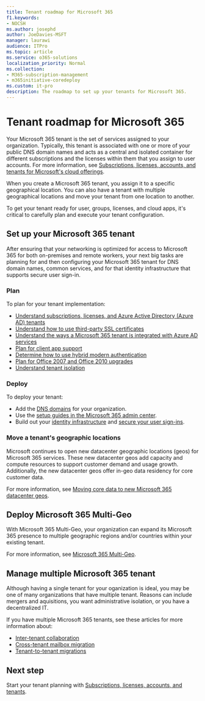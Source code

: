 ```yaml
---
title: Tenant roadmap for Microsoft 365
f1.keywords:
- NOCSH
ms.author: josephd
author: JoeDavies-MSFT
manager: laurawi
audience: ITPro
ms.topic: article
ms.service: o365-solutions
localization_priority: Normal
ms.collection: 
- M365-subscription-management
- m365initiative-coredeploy
ms.custom: it-pro
description: The roadmap to set up your tenants for Microsoft 365.
---
```


# Tenant roadmap for Microsoft 365

Your Microsoft 365 tenant is the set of services assigned to your organization. Typically, this tenant is associated with one or more of your public DNS domain names and acts as a central and isolated container for different subscriptions and the licenses within them that you assign to user accounts. For more information, see [Subscriptions, licenses, accounts, and tenants for Microsoft's cloud offerings](subscriptions-licenses-accounts-and-tenants-for-microsoft-cloud-offerings.md).

When you create a Microsoft 365 tenant, you assign it to a specific geographical location. You can also have a tenant with multiple geographical locations and move your tenant from one location to another.

To get your tenant ready for user, groups, licenses, and cloud apps, it's critical to carefully plan and execute your tenant configuration.

## Set up your Microsoft 365 tenant

After ensuring that your networking is optimized for access to Microsoft 365 for both on-premises and remote workers, your next big tasks are planning for and then configuring your Microsoft 365 tenant for DNS domain names, common services, and for that identity infrastructure that supports secure user sign-in.

### Plan

To plan for your tenant implementation:

- [Understand subscriptions, licenses, and Azure Active Directory (Azure AD) tenants](subscriptions-licenses-accounts-and-tenants-for-microsoft-cloud-offerings.md)
- [Understand how to use third-party SSL certificates](plan-for-third-party-ssl-certificates.md)
- [Understand the ways a Microsoft 365 tenant is integrated with Azure AD services](integrated-apps-and-azure-ads.md)
- [Plan for client app support](microsoft-365-client-support-certificate-based-authentication.md)
- [Determine how to use hybrid modern authentication](hybrid-modern-auth-overview.md)
- [Plan for Office 2007 and Office 2010 upgrades](plan-upgrade-previous-versions-office.md)
- [Understand tenant isolation](microsoft-365-tenant-isolation-overview.md)

### Deploy

To deploy your tenant: 

- Add the [DNS domains](https://docs.microsoft.com/microsoft-365/admin/setup/add-domain) for your organization.
- Use the [setup guides in the Microsoft 365 admin center](setup-guides-for-microsoft-365.md).
- Build out your [identity infrastructure](identity-roadmap-microsoft-365.md) and [secure your user sign-ins](microsoft-365-secure-sign-in.md).

### Move a tenant's geographic locations

Microsoft continues to open new datacenter geographic locations (geos) for Microsoft 365 services. These new datacenter geos add capacity and compute resources to support customer demand and usage growth. Additionally, the new datacenter geos offer in-geo data residency for core customer data.

For more information, see [Moving core data to new Microsoft 365 datacenter geos](moving-data-to-new-datacenter-geos.md).


## Deploy Microsoft 365 Multi-Geo

With Microsoft 365 Multi-Geo, your organization can expand its Microsoft 365 presence to multiple geographic regions and/or countries within your existing tenant.

For more information, see [Microsoft 365 Multi-Geo](microsoft-365-multi-geo.md).

## Manage multiple Microsoft 365 tenant 

Although having a single tenant for your oganization is ideal, you may be one of many organizations that have multiple tenant. Reasons can include mergers and aquisitions, you want administrative isolation, or you have a decentralized IT.

If you have multiple Microsoft 365 tenants, see these articles for more information about:

- [Inter-tenant collaboration](microsoft-365-inter-tenant-collaboration.md)
- [Cross-tenant mailbox migration](cross-tenant-mailbox-migration.md)
- [Tenant-to-tenant migrations](microsoft-365-tenant-to-tenant-migrations.md)

## Next step

Start your tenant planning with [Subscriptions, licenses, accounts, and tenants](subscriptions-licenses-accounts-and-tenants-for-microsoft-cloud-offerings.md).
